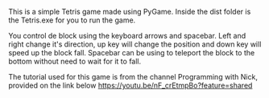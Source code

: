 This is a simple Tetris game made using PyGame. Inside the dist folder is the Tetris.exe for you to run the game.

You control de block using the  keyboard arrows and spacebar. Left and right change it's direction, up key will change the position and down key will speed up the block fall. Spacebar can be using to teleport the block to the bottom without need to wait for it to fall.

The tutorial used for this game is from the channel Programming with Nick, provided on the link below
https://youtu.be/nF_crEtmpBo?feature=shared
